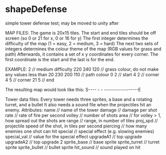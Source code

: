 # shapeDefense
simple tower defense test; may be moved to unity after

MAP FILES:
The game is 20x15 tiles. The start and end tiles should be off screen (so 0 or 21 for x, 0 or 16 for y)
The first integer determines the difficulty of the map (1 = easy, 2 = medium, 3 = hard)
The next two sets of integers determines the colour theme of the map (RGB values for grass and path)
Afterwards, it contains a set of x y coordinates for every corner.
The first coordinate is the start and the last is for the end.

EXAMPLE:
2       // medium difficulty
220 240 120 // grass colour, do not make any values less than 20
230 200 110 // path colour
0 2     // start
4 2     // corner
4 5     // corner
21 5    // end

The resulting map would look like this:
S----
    -
    -
    -----------------E

Tower data files:
Every tower needs three sprites, a base and a rotating turret, and a bullet
It also needs a sound file when the projectiles hit an enemy.
Attributes:
name        // name of the tower
damage      // damage per shot
rate        // rate of fire per second
volley      // number of shots
area        // for volley > 1, how spread out the shots are
range       // range, in number of tiles
proj_spd    // projectile speed of the shot, in tiles per second
piercing    // how many enemies one shot can hit
special     // special effect (e.g. slowing enemies)
special_val // value for the special effect
upgradeA1   // top upgrade
upgradeA2   // top upgrade 2
sprite_base     // base sprite
sprite_turret   // turret sprite
sprite_bullet   // bullet sprite
hit_sound       // sound played on hit
